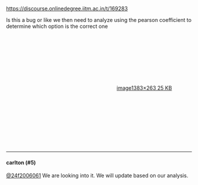 https://discourse.onlinedegree.iitm.ac.in/t/169283

Is this a bug or like we then need to analyze using the pearson coefficient to determine which option is the correct one<br/>
<div class="lightbox-wrapper"><a class="lightbox" data-download-href="/uploads/short-url/qYtCOu4iFTJRgTpq1aybIwZqRVe.png?dl=1" href="https://europe1.discourse-cdn.com/flex013/uploads/iitm/original/3X/b/d/bd0ea5ffab782a7d6bcc8b1cde7ba7f385b85630.png" rel="noopener nofollow ugc" title="image"><div class="meta"><svg aria-hidden="true" class="fa d-icon d-icon-far-image svg-icon"><use href="#far-image"></use></svg><span class="filename">image</span><span class="informations">1383×263 25 KB</span><svg aria-hidden="true" class="fa d-icon d-icon-discourse-expand svg-icon"><use href="#discourse-expand"></use></svg></div></a></div></p><hr>

<h4>carlton (#5)</h4>
<p><a class="mention" href="/u/24f2006061">@24f2006061</a> We are looking into it. We will update based on our analysis.